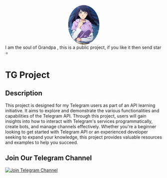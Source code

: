 <img src="readme.jpg" align="center" width="20%" height="22%" style="border-radius: 50%; display: block; margin: auto;">
I am the soul of Grandpa , this is a public project, if you like it then send star ⭐ 

# TG Project

## Description
This project is designed for my Telegram users as part of an API learning initiative. It aims to explore and demonstrate the various functionalities and capabilities of the Telegram API. Through this project, users will gain insights into how to interact with Telegram's services programmatically, create bots, and manage channels effectively. Whether you're a beginner looking to get started with Telegram API or an experienced developer seeking to expand your knowledge, this project provides valuable resources and examples to help you succeed.

## Join Our Telegram Channel

[![Join Telegram Channel](https://img.shields.io/badge/Join-Telegram-blue)](https://t.me/Universe_teach)
